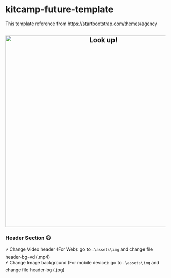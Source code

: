 # kitcamp-future-template
This template reference from https://startbootstrap.com/themes/agency

<h2 align="center">
  <img src="https://github.com/kitravee/kitcamp-future-template/blob/master/assets/img/demo.gif" alt="Look up!" width="600px" />
  <br>
</h2>

### Header Section 😊
⚡️ Change Video header (For Web): go to `.\assets\img` and change file header-bg-vd (.mp4)\
⚡️ Change Image background (For mobile device): go to `.\assets\img` and change file header-bg (.jpg)
